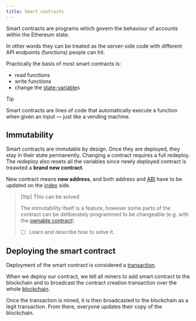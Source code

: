 ```yaml
---
title: Smart contracts
---
```


Smart contracts are programs which govern the behaviour of accounts within the Ethereum state.

In other words they can be treated as the server-side code with different API endpoints (functions) people can hit.

Practically the basis of most smart contracts is:

- read functions
- write functions
- change the [state-variable](/knowledge/web3/solidity/state-variable.md)s

> [!tip]
>
> Smart contracts are lines of code that automatically execute a function when given an input — just like a vending machine.

## Immutability

Smart contracts are immutable by design. Once they are deployed, they stay in their state permanently. Changing a contract requires a full redeploy. The redeploy also resets all the variables since newly deployed contract is treawted a **brand new contract**.

New contract means **new address**, and both address and [ABI](/knowledge/web3/abi.md) have to be updated on the [index](/knowledge/web3/frontend/index.md) side.

> [!tip] This can be solved
>
> The immutability ifself is a feature, however some parts of the contract can be deliberately programmed to be changeable (e.g. with the [ownable contract](/ownable%20contract)).
>
> - [ ] Learn and describe how to solve it.

## Deploying the smart contract

Deployment of the smart contract is considered a [transaction](/knowledge/web3/transaction.md).

When we deploy our contract, we tell all miners to add smart contract to the blockchain and to broadcast the contract creation transaction over the whole [blockchain](/knowledge/web3/blockchain.md).

Once the transaction is mined, it is then broadcasted to the blockchain as a legit transaction. From there, everyone updates their copy of the blockchain.
